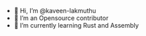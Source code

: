 
- 👋 Hi, I’m @kaveen-lakmuthu
- 👀 I’m an Opensource contributor
- 🌱 I’m currently learning Rust and Assembly